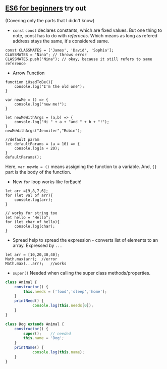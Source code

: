 ## [ES6 for beginners](https://hackernoon.com/es6-for-beginners-f98120b57414) try out
(Covering only the parts that I didn't know)

* `const`
`const` declares constants, which are fixed values. But one thing to note, const has to do with *refernces*. Which means as long as refered address stays the same, it's considered same.
```
const CLASSMATES = ['James', 'David', 'Sophia'];
CLASSMATES = "Nina"; // throws error
CLASSMATES.push("Nina"); // okay, because it still refers to same reference
```

* Arrow Function
```
function iUsedToBe(){
    console.log("I'm the old one");
}

var newMe = () => {
    console.log("new me!");
}

let newMeWithArgs = (a,b) => {
    console.log("Hi " + a + "and " + b + "!");
}
newMeWithArgs("Jennifer","Robin");

//default param
let defaultParams = (a = 10) => {
    console.log(a + 20);
}
defaultParams();
```
Here, `var newMe = ()` means assigning the function to a variable.
And, `{}` part is the body of the function.


* New `for` loop
works like forEach!
```
let arr =[9,8,7,6];
for (let val of arr){
    console.log(arr);
}

// works for string too
let hello = "Hello";
for (let char of hello){
    console.log(char);
}

```

* Spread
help to spread the expression - converts list of elements to an array. Expressed by `...`

```
let arr = [10,20,30,40];
Math.max(arr);  //error
Math.max(...arr);   //works
```

* `super()`
Needed when calling the super class methods/properties.
```javascript
class Animal {
    constructor() {
        this.needs = ['food','sleep','home'];        
    }
	printNeed() {
            console.log(this.needs[0]);
    }
}

class Dog extends Animal {
    constructor() {
        super();    // needed
        this.name = 'Dog';
    }
	printName() {
            console.log(this.name);
    }
}
```